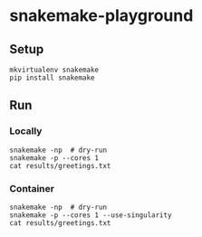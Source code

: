 # snakemake-playground

## Setup
```console
mkvirtualenv snakemake
pip install snakemake
```

## Run
### Locally
```console
snakemake -np  # dry-run
snakemake -p --cores 1
cat results/greetings.txt
```

### Container
```console
snakemake -np  # dry-run
snakemake -p --cores 1 --use-singularity
cat results/greetings.txt
```
